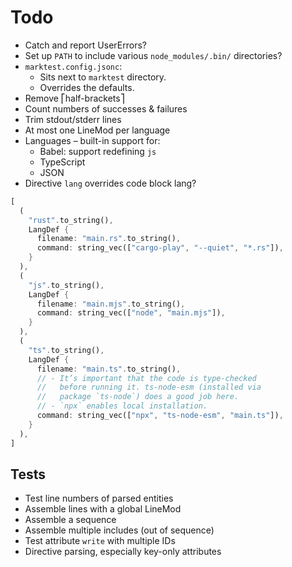 # Todo

* Catch and report UserErrors?
* Set up `PATH` to include various `node_modules/.bin/` directories?
* `marktest.config.jsonc`:
  * Sits next to `marktest` directory.
  * Overrides the defaults.
* Remove ⎡half-brackets⎤
* Count numbers of successes & failures
* Trim stdout/stderr lines
* At most one LineMod per language
* Languages – built-in support for:
  * Babel: support redefining `js`
  * TypeScript
  * JSON
* Directive `lang` overrides code block lang?


```rust
[
  (
    "rust".to_string(),
    LangDef {
      filename: "main.rs".to_string(),
      command: string_vec(["cargo-play", "--quiet", "*.rs"]),
    }
  ),
  (
    "js".to_string(),
    LangDef {
      filename: "main.mjs".to_string(),
      command: string_vec(["node", "main.mjs"]),
    }
  ),
  (
    "ts".to_string(),
    LangDef {
      filename: "main.ts".to_string(),
      // - It’s important that the code is type-checked
      //   before running it. ts-node-esm (installed via
      //   package `ts-node`) does a good job here.
      // - `npx` enables local installation.
      command: string_vec(["npx", "ts-node-esm", "main.ts"]),
    }
  ),
]
```

## Tests

* Test line numbers of parsed entities
* Assemble lines with a global LineMod
* Assemble a sequence
* Assemble multiple includes (out of sequence)
* Test attribute `write` with multiple IDs
* Directive parsing, especially key-only attributes

